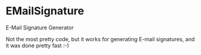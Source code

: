 EMailSignature
==============

E-Mail Signature Generator

Not the most pretty code, but it works for generating E-mail signatures, and it was done pretty fast :-)